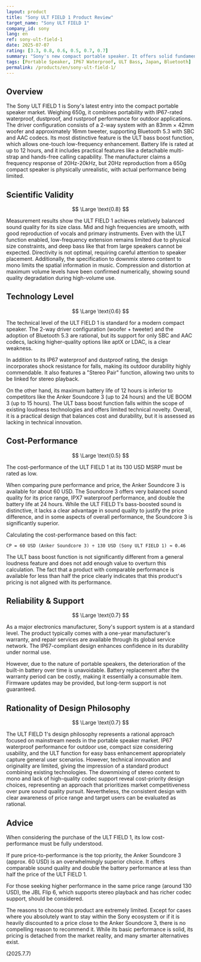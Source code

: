 ```yaml
---
layout: product
title: "Sony ULT FIELD 1 Product Review"
target_name: "Sony ULT FIELD 1"
company_id: sony
lang: en
ref: sony-ult-field-1
date: 2025-07-07
rating: [3.3, 0.8, 0.6, 0.5, 0.7, 0.7]
summary: "Sony's new compact portable speaker. It offers solid fundamentals like the ULT bass boost function, IP67 waterproofing, and a 12-hour battery. However, its cost-performance is rated extremely low due to the existence of the Anker Soundcore 3, which offers similar basic performance at less than half the price. It also lacks a clear advantage over competitors like the JBL Flip 6 in terms of sound quality and features, making it difficult to justify its price."
tags: [Portable Speaker, IP67 Waterproof, ULT Bass, Japan, Bluetooth]
permalink: /products/en/sony-ult-field-1/
---
```


## Overview

The Sony ULT FIELD 1 is Sony's latest entry into the compact portable speaker market. Weighing 650g, it combines portability with IP67-rated waterproof, dustproof, and rustproof performance for outdoor applications. The driver configuration consists of a 2-way system with an 83mm × 42mm woofer and approximately 16mm tweeter, supporting Bluetooth 5.3 with SBC and AAC codecs. Its most distinctive feature is the ULT bass boost function, which allows one-touch low-frequency enhancement. Battery life is rated at up to 12 hours, and it includes practical features like a detachable multi-strap and hands-free calling capability. The manufacturer claims a frequency response of 20Hz-20kHz, but 20Hz reproduction from a 650g compact speaker is physically unrealistic, with actual performance being limited.

## Scientific Validity

$$ \Large \text{0.8} $$

Measurement results show the ULT FIELD 1 achieves relatively balanced sound quality for its size class. Mid and high frequencies are smooth, with good reproduction of vocals and primary instruments. Even with the ULT function enabled, low-frequency extension remains limited due to physical size constraints, and deep bass like that from large speakers cannot be expected. Directivity is not optimal, requiring careful attention to speaker placement. Additionally, the specification to downmix stereo content to mono limits the spatial information in music. Compression and distortion at maximum volume levels have been confirmed numerically, showing sound quality degradation during high-volume use.

## Technology Level

$$ \Large \text{0.6} $$

The technical level of the ULT FIELD 1 is standard for a modern compact speaker. The 2-way driver configuration (woofer + tweeter) and the adoption of Bluetooth 5.3 are rational, but its support for only SBC and AAC codecs, lacking higher-quality options like aptX or LDAC, is a clear weakness.

In addition to its IP67 waterproof and dustproof rating, the design incorporates shock resistance for falls, making its outdoor durability highly commendable. It also features a "Stereo Pair" function, allowing two units to be linked for stereo playback.

On the other hand, its maximum battery life of 12 hours is inferior to competitors like the Anker Soundcore 3 (up to 24 hours) and the UE BOOM 3 (up to 15 hours). The ULT bass boost function falls within the scope of existing loudness technologies and offers limited technical novelty. Overall, it is a practical design that balances cost and durability, but it is assessed as lacking in technical innovation.

## Cost-Performance

$$ \Large \text{0.5} $$

The cost-performance of the ULT FIELD 1 at its 130 USD MSRP must be rated as low.

When comparing pure performance and price, the Anker Soundcore 3 is available for about 60 USD. The Soundcore 3 offers very balanced sound quality for its price range, IPX7 waterproof performance, and double the battery life at 24 hours. While the ULT FIELD 1's bass-boosted sound is distinctive, it lacks a clear advantage in sound quality to justify the price difference, and in some aspects of overall performance, the Soundcore 3 is significantly superior.

Calculating the cost-performance based on this fact:

`CP = 60 USD (Anker Soundcore 3) ÷ 130 USD (Sony ULT FIELD 1) ≈ 0.46`

The ULT bass boost function is not significantly different from a general loudness feature and does not add enough value to overturn this calculation. The fact that a product with comparable performance is available for less than half the price clearly indicates that this product's pricing is not aligned with its performance.

## Reliability & Support

$$ \Large \text{0.7} $$

As a major electronics manufacturer, Sony's support system is at a standard level. The product typically comes with a one-year manufacturer's warranty, and repair services are available through its global service network. The IP67-compliant design enhances confidence in its durability under normal use.

However, due to the nature of portable speakers, the deterioration of the built-in battery over time is unavoidable. Battery replacement after the warranty period can be costly, making it essentially a consumable item. Firmware updates may be provided, but long-term support is not guaranteed.

## Rationality of Design Philosophy

$$ \Large \text{0.7} $$

The ULT FIELD 1's design philosophy represents a rational approach focused on mainstream needs in the portable speaker market. IP67 waterproof performance for outdoor use, compact size considering usability, and the ULT function for easy bass enhancement appropriately capture general user scenarios. However, technical innovation and originality are limited, giving the impression of a standard product combining existing technologies. The downmixing of stereo content to mono and lack of high-quality codec support reveal cost-priority design choices, representing an approach that prioritizes market competitiveness over pure sound quality pursuit. Nevertheless, the consistent design with clear awareness of price range and target users can be evaluated as rational.

## Advice

When considering the purchase of the ULT FIELD 1, its low cost-performance must be fully understood.

If pure price-to-performance is the top priority, the Anker Soundcore 3 (approx. 60 USD) is an overwhelmingly superior choice. It offers comparable sound quality and double the battery performance at less than half the price of the ULT FIELD 1.

For those seeking higher performance in the same price range (around 130 USD), the JBL Flip 6, which supports stereo playback and has richer codec support, should be considered.

The reasons to choose this product are extremely limited. Except for cases where you absolutely want to stay within the Sony ecosystem or if it is heavily discounted to a price close to the Anker Soundcore 3, there is no compelling reason to recommend it. While its basic performance is solid, its pricing is detached from the market reality, and many smarter alternatives exist.

(2025.7.7)